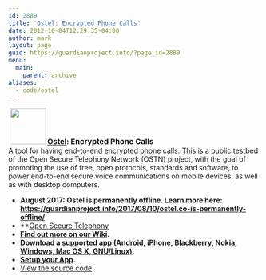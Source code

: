 ```yaml
---
id: 2889
title: 'Ostel: Encrypted Phone Calls'
date: 2012-10-04T12:29:35-04:00
author: mark
layout: page
guid: https://guardianproject.info/?page_id=2889
menu:
  main:
    parent: archive
aliases:
  - code/ostel
---
```


<span style="font-size: 15px; font-weight: bold; clear: left;"><a href="https://ostel.co"><img class="alignleft size-thumbnail wp-image-1013" style="margin-left: 3px; margin-right: 3px; border: 0px initial initial;" title="Ostel" src="https://guardianproject.info/wp-content/uploads/2010/02/ostn256x256.png" alt="" width="72" height="72" /></a><a href="https://ostel.co">Ostel</a>: Encrypted Phone Calls</span>  
A tool for having end-to-end encrypted phone calls. This is a public testbed of the Open Secure Telephony Network (OSTN) project, with the goal of promoting the use of free, open protocols, standards and software, to power end-to-end secure voice communications on mobile devices, as well as with desktop computers.

  * **August 2017: Ostel is permanently offline. Learn more here: <https://guardianproject.info/2017/08/10/ostel.co-is-permanently-offline/>**
  * **[Open Secure Telephony ](https://guardianproject.info/wiki/OSTN)
  * **[Find out more on our Wiki](https://dev.guardianproject.info/projects/ostel/wiki).**
  * **[Download a supported app (Android, iPhone, Blackberry, Nokia, Windows, Mac OS X, GNU/Linux)](https://ostel.co/about).**
  * **[Setup your App](https://guardianproject.info/wiki/Ostel).**
  * [View the source code](https://github.com/guardianproject/OSTel).
